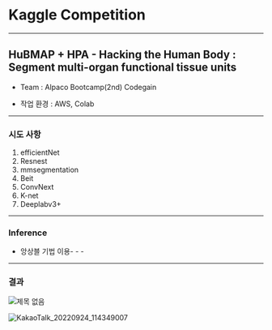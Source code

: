 # Kaggle Competition
- - -

## **HuBMAP + HPA - Hacking the Human Body** : Segment multi-organ functional tissue units
* Team : Alpaco Bootcamp(2nd) Codegain
 
* 작업 환경 : AWS, Colab

- - -
### 시도 사항

1. efficientNet
2. Resnest
3. mmsegmentation
 1. Beit
 2. ConvNext
 3. K-net
 4. Deeplabv3+
- - -

### Inference

* 앙상블 기법 이용- - -

- - -

### 결과

![제목 없음](https://user-images.githubusercontent.com/106142401/192079286-7d5d6252-5339-43b3-91a9-6b94bc5d149f.png)

![KakaoTalk_20220924_114349007](https://user-images.githubusercontent.com/106142401/192079293-bdd4d78d-e576-4854-9e6d-76d643d23cf5.png)



